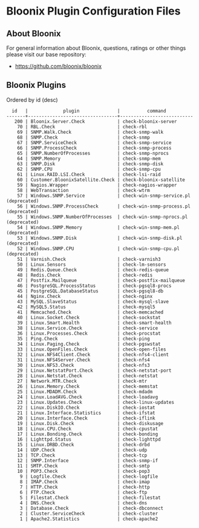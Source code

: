 # Bloonix Plugin Configuration Files

## About Bloonix

For general information about Bloonix, questions, ratings or other things please visit our base repository:

* https://github.com/bloonix/bloonix

## Bloonix Plugins

Ordered by id (desc)

      id   |             plugin              |          command          
    -------+---------------------------------+---------------------------
       200 | Bloonix.Server.Check            | check-bloonix-server
        70 | RBL.Check                       | check-rbl
        69 | SNMP.Walk.Check                 | check-snmp-walk
        68 | SNMP.Check                      | check-snmp
        67 | SNMP.ServiceCheck               | check-snmp-service
        66 | SNMP.ProcessCheck               | check-snmp-process
        65 | SNMP.NumberOfProcesses          | check-snmp-nprocs
        64 | SNMP.Memory                     | check-snmp-mem
        63 | SNMP.Disk                       | check-snmp-disk
        62 | SNMP.CPU                        | check-snmp-cpu
        61 | Linux.RAID.LSI.Check            | check-lsi-raid
        60 | Customer.BloonixSatellite.Check | check-bloonix-satellite
        59 | Nagios.Wrapper                  | check-nagios-wrapper
        58 | WebTransaction                  | check-wtrm
        57 | Windows.SNMP.Service            | check-win-snmp-service.pl    (deprecated)
        56 | Windows.SNMP.ProcessCheck       | check-win-snmp-process.pl    (deprecated)
        55 | Windows.SNMP.NumberOfProcesses  | check-win-snmp-nprocs.pl     (deprecated)
        54 | Windows.SNMP.Memory             | check-win-snmp-mem.pl        (deprecated)
        53 | Windows.SNMP.Disk               | check-win-snmp-disk.pl       (deprecated)
        52 | Windows.SNMP.CPU                | check-win-snmp-cpu.pl        (deprecated)
        51 | Varnish.Check                   | check-varnish3
        50 | Linux.Sensors                   | check-lm-sensors
        49 | Redis.Queue.Check               | check-redis-queue
        48 | Redis.Check                     | check-redis
        47 | Postfix.Mailqueue               | check-postfix-mailqueue
        46 | PostgreSQL.ProcessStatus        | check-pgsql8-procs
        45 | PostgreSQL.DatabaseStatus       | check-pgsql8-db
        44 | Nginx.Check                     | check-nginx
        43 | MySQL.SlaveStatus               | check-mysql-slave
        42 | MySQL5.Status                   | check-mysql5
        41 | Memcached.Check                 | check-memcached
        40 | Linux.Socket.Check              | check-sockstat
        39 | Linux.Smart.Health              | check-smart-health
        38 | Linux.Service.Check             | check-service
        36 | Linux.Processes.Check           | check-procstat
        35 | Ping.Check                      | check-ping
        34 | Linux.Paging.Check              | check-pgswstat
        33 | Linux.OpenFiles.Check           | check-open-files
        32 | Linux.NFS4Client.Check          | check-nfs4-client
        31 | Linux.NFS4Server.Check          | check-nfs4
        30 | Linux.NFS3.Check                | check-nfs3
        29 | Linux.NetstatPort.Check         | check-netstat-port
        28 | Linux.Netstat.Check             | check-netstat
        27 | Network.MTR.Check               | check-mtr
        26 | Linux.Memory.Check              | check-memstat
        25 | Linux.MDADM.Check               | check-mdadm
        24 | Linux.LoadAVG.Check             | check-loadavg
        23 | Linux.Updates.Check             | check-linux-updates
        22 | Linux.DiskIO.Check              | check-iostat
        21 | Linux.Interface.Statistics      | check-ifstat
        20 | Linux.Interface.Check           | check-iflink
        19 | Linux.Disk.Check                | check-diskusage
        18 | Linux.CPU.Check                 | check-cpustat
        17 | Linux.Bonding.Check             | check-bonding
        16 | Lighttpd.Status                 | check-lighttpd
        15 | Linux.DRBD.Check                | check-drbd
        14 | UDP.Check                       | check-udp
        13 | TCP.Check                       | check-tcp
        12 | SNMP.Interface                  | check-snmp-if
        11 | SMTP.Check                      | check-smtp
        10 | POP3.Check                      | check-pop3
         9 | Logfile.Check                   | check-logfile
         8 | IMAP.Check                      | check-imap
         7 | HTTP.Check                      | check-http
         6 | FTP.Check                       | check-ftp
         5 | Filestat.Check                  | check-filestat
         4 | DNS.Check                       | check-dns
         3 | Database.Check                  | check-dbconnect
         2 | Cluster.ServiceCheck            | check-cluster
         1 | Apache2.Statistics              | check-apache2
